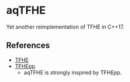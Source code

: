 # aqTFHE

Yet another reimplementation of TFHE in C++17.

## References

- [TFHE](https://tfhe.github.io/tfhe/)
- [TFHEpp](https://github.com/virtualsecureplatform/TFHEpp)
    - aqTFHE is strongly inspired by TFHEpp.
